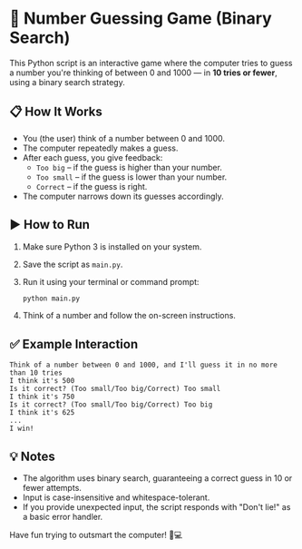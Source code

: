 # 🤖 Number Guessing Game (Binary Search)

This Python script is an interactive game where the computer tries to guess a number you're thinking of between 0 and 1000 — in **10 tries or fewer**, using a binary search strategy.

## 📋 How It Works

- You (the user) think of a number between 0 and 1000.
- The computer repeatedly makes a guess.
- After each guess, you give feedback:
  - `Too big` – if the guess is higher than your number.
  - `Too small` – if the guess is lower than your number.
  - `Correct` – if the guess is right.
- The computer narrows down its guesses accordingly.

## ▶️ How to Run

1. Make sure Python 3 is installed on your system.
2. Save the script as `main.py`.
3. Run it using your terminal or command prompt:

   ```bash
   python main.py
4. Think of a number and follow the on-screen instructions.

## ✅ Example Interaction

```
Think of a number between 0 and 1000, and I'll guess it in no more than 10 tries
I think it's 500
Is it correct? (Too small/Too big/Correct) Too small
I think it's 750
Is it correct? (Too small/Too big/Correct) Too big
I think it's 625
...
I win!
```

## 💡 Notes

- The algorithm uses binary search, guaranteeing a correct guess in 10 or fewer attempts.
- Input is case-insensitive and whitespace-tolerant.
- If you provide unexpected input, the script responds with "Don't lie!" as a basic error handler.

Have fun trying to outsmart the computer! 🧠💻